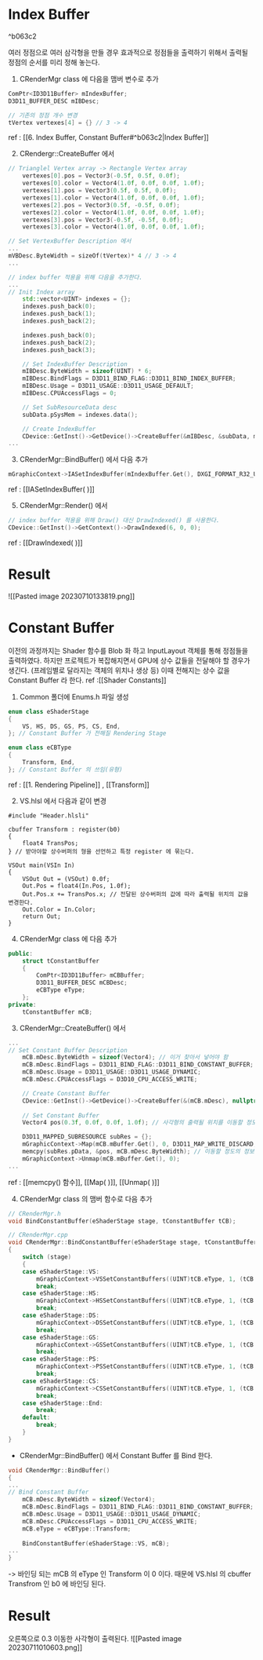 # Index Buffer

^b063c2

여러 정점으로 여러 삼각형을 만들 경우 효과적으로 정점들을 출력하기 위해서 출력될 정점의 순서를 미리 정해 놓는다. 

1. CRenderMgr class 에 다음을 맴버 변수로 추가
```c++
ComPtr<ID3D11Buffer> mIndexBuffer;
D3D11_BUFFER_DESC mIBDesc;

// 기존의 정점 개수 변경
tVertex vertexes[4] = {} // 3 -> 4
```
ref : [[6. Index Buffer, Constant Buffer#^b063c2|Index Buffer]]

2. CRendergr::CreateBuffer 에서
```c++
// Trianglel Vertex array -> Rectangle Vertex array
	vertexes[0].pos = Vector3(-0.5f, 0.5f, 0.0f);
	vertexes[0].color = Vector4(1.0f, 0.0f, 0.0f, 1.0f);
	vertexes[1].pos = Vector3(0.5f, 0.5f, 0.0f);
	vertexes[1].color = Vector4(1.0f, 0.0f, 0.0f, 1.0f);
	vertexes[2].pos = Vector3(0.5f, -0.5f, 0.0f);
	vertexes[2].color = Vector4(1.0f, 0.0f, 0.0f, 1.0f);
	vertexes[3].pos = Vector3(-0.5f, -0.5f, 0.0f);
	vertexes[3].color = Vector4(1.0f, 0.0f, 0.0f, 1.0f);

// Set VertexBuffer Description 에서
...
mVBDesc.ByteWidth = sizeOf(tVertex)* 4 // 3 -> 4
...

// index buffer 적용을 위해 다음을 추가한다.
...
// Init Index array
	std::vector<UINT> indexes = {};
	indexes.push_back(0);
	indexes.push_back(1);
	indexes.push_back(2);

	indexes.push_back(0);
	indexes.push_back(2);
	indexes.push_back(3);

	// Set IndexBuffer Description
	mIBDesc.ByteWidth = sizeof(UINT) * 6;
	mIBDesc.BindFlags = D3D11_BIND_FLAG::D3D11_BIND_INDEX_BUFFER;
	mIBDesc.Usage = D3D11_USAGE::D3D11_USAGE_DEFAULT;
	mIBDesc.CPUAccessFlags = 0;

	// Set SubResourceData desc
	subData.pSysMem = indexes.data();

	// Create IndexBuffer
	CDevice::GetInst()->GetDevice()->CreateBuffer(&mIBDesc, &subData, mIndexBuffer.GetAddressOf());
...
```

3. CRenderMgr::BindBuffer() 에서 다음 추가
```c++
mGraphicContext->IASetIndexBuffer(mIndexBuffer.Get(), DXGI_FORMAT_R32_UINT, 0);
```
ref : [[IASetIndexBuffer( )]]

5. CRenderMgr::Render() 에서
```c++
// index buffer 적용을 위해 Draw() 대신 DrawIndexed() 를 사용한다.
CDevice::GetInst()->GetContext()->DrawIndexed(6, 0, 0);
```
ref : [[DrawIndexed( )]]
# Result

![[Pasted image 20230710133819.png]]


# Constant Buffer

이전의 과정까지는 Shader 함수를 Blob 화 하고 InputLayout 객체를 통해 정점들을 출력하였다. 하지만 프로젝트가 복잡해지면서 GPU에 상수 값들을 전달해야 할 경우가 생긴다. (프레임별로 달라지는 객체의 위치나 생상 등) 이때 전해지는 상수 값을 Constant Buffer 라 한다.
ref :[[Shader Constants]]

1. Common 폴더에 Enums.h 파일 생성
```c++
enum class eShaderStage
{
	VS, HS,	DS,	GS,	PS,	CS,	End,
}; // Constant Buffer 가 전해질 Rendering Stage

enum class eCBType
{
	Transform, End,
}; // Constant Buffer 의 쓰임(유형)
```
ref : [[1. Rendering Pipeline]] , [[Transform]]

2. VS.hlsl 에서 다음과 같이 변경
```hlsl
#include "Header.hlsli"

cbuffer Transform : register(b0)
{
	float4 TransPos;
} // 받아야할 상수버퍼의 형을 선언하고 특정 register 에 묶는다.

VSOut main(VSIn In)
{
    VSOut Out = (VSOut) 0.0f;
    Out.Pos = float4(In.Pos, 1.0f);
    Out.Pos.x += TransPos.x; // 전달된 상수버퍼의 값에 따라 출력될 위치의 값을 변경한다.
    Out.Color = In.Color;
    return Out;
}
```

4. CRenderMgr class 에 다음 추가
```c++
public:
	struct tConstantBuffer
	{
		ComPtr<ID3D11Buffer> mCBBuffer;
		D3D11_BUFFER_DESC mCBDesc;
		eCBType eType;
	};
private:
	tConstantBuffer mCB;
```

3. CRenderMgr::CreateBuffer() 에서
```c++
...
// Set Constant Buffer Description
	mCB.mDesc.ByteWidth = sizeof(Vector4); // 이거 찾아서 넣어야 함
	mCB.mDesc.BindFlags = D3D11_BIND_FLAG::D3D11_BIND_CONSTANT_BUFFER;
	mCB.mDesc.Usage = D3D11_USAGE::D3D11_USAGE_DYNAMIC;
	mCB.mDesc.CPUAccessFlags = D3D10_CPU_ACCESS_WRITE;

	// Create Constant Buffer
	CDevice::GetInst()->GetDevice()->CreateBuffer(&(mCB.mDesc), nullptr, mCB.mBuffer.GetAddressOf());
	
	// Set Constant Buffer
	Vector4 pos(0.3f, 0.0f, 0.0f, 1.0f); // 사각형의 출력될 위치를 이동할 정도의 정보

	D3D11_MAPPED_SUBRESOURCE subRes = {};
	mGraphicContext->Map(mCB.mBuffer.Get(), 0, D3D11_MAP_WRITE_DISCARD, 0, &subRes);
	memcpy(subRes.pData, &pos, mCB.mDesc.ByteWidth); // 이동할 정도의 정보를 상수 버퍼에 복사한다.
	mGraphicContext->Unmap(mCB.mBuffer.Get(), 0);
...
```
ref : [[memcpy() 함수]], [[Map( )]], [[Unmap( )]]

4. CRenderMgr class 의 맴버 함수로 다음 추가
```c++
// CRenderMgr.h
void BindConstantBuffer(eShaderStage stage, tConstantBuffer tCB);
```

```c++
// CRenderMgr.cpp
void CRenderMgr::BindConstantBuffer(eShaderStage stage, tConstantBuffer tCB)
{
	switch (stage)
	{
	case eShaderStage::VS:
		mGraphicContext->VSSetConstantBuffers((UINT)tCB.eType, 1, (tCB.mBuffer).GetAddressOf());
		break;
	case eShaderStage::HS:
		mGraphicContext->HSSetConstantBuffers((UINT)tCB.eType, 1, (tCB.mBuffer).GetAddressOf());
		break;
	case eShaderStage::DS:
		mGraphicContext->DSSetConstantBuffers((UINT)tCB.eType, 1, (tCB.mBuffer).GetAddressOf());
		break;
	case eShaderStage::GS:
		mGraphicContext->GSSetConstantBuffers((UINT)tCB.eType, 1, (tCB.mBuffer).GetAddressOf());
		break;
	case eShaderStage::PS:
		mGraphicContext->PSSetConstantBuffers((UINT)tCB.eType, 1, (tCB.mBuffer).GetAddressOf());
		break;
	case eShaderStage::CS:
		mGraphicContext->CSSetConstantBuffers((UINT)tCB.eType, 1, (tCB.mBuffer).GetAddressOf());
		break;
	case eShaderStage::End:
		break;
	default:
		break;
	}
}
```

- CRenderMgr::BindBuffer() 에서 Constant Buffer 를 Bind 한다.
```c++
void CRenderMgr::BindBuffer()
{
...
// Bind Constant Buffer
	mCB.mDesc.ByteWidth = sizeof(Vector4);
	mCB.mDesc.BindFlags = D3D11_BIND_FLAG::D3D11_BIND_CONSTANT_BUFFER;
	mCB.mDesc.Usage = D3D11_USAGE::D3D11_USAGE_DYNAMIC;
	mCB.mDesc.CPUAccessFlags = D3D11_CPU_ACCESS_WRITE;
	mCB.eType = eCBType::Transform;
	
	BindConstantBuffer(eShaderStage::VS, mCB);
...
}
```
-> 바인딩 되는 mCB 의 eType 인 Transform 이 0 이다. 때문에 VS.hlsl 의 cbuffer Transfrom 인 b0 에 바인딩 된다.

# Result

오른쪽으로 0.3 이동한 사각형이 출력된다.
![[Pasted image 20230711010603.png]]